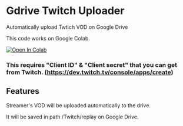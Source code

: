 # Gdrive Twitch Uploader

Automatically upload Twtich VOD on Google Drive

This code works on Google Colab.

<a href="https://colab.research.google.com/github/EunGeon222/Gdrive-Twitch-Uploader/blob/main/Gdrive%20Twitch%20Uploader.ipynb" target="parent"><img src="https://colab.research.google.com/assets/colab-badge.svg" alt="Open In Colab"></a>
### This requires "Client ID" & "Client secret" that you can get from Twitch. (https://dev.twitch.tv/console/apps/create)

## Features
Streamer's VOD will be uploaded automatically to the drive.

It will be saved in path /Twitch/replay on Google Drive.
